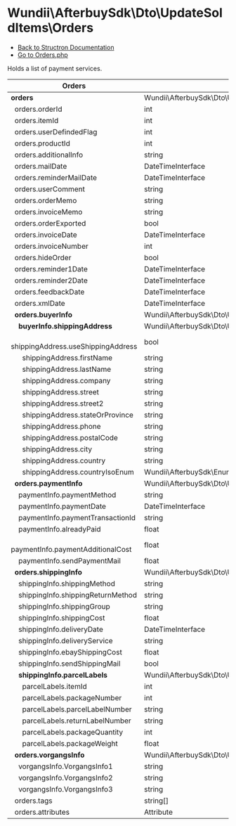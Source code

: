 # Wundii\AfterbuySdk\Dto\UpdateSoldItems\Orders
- [Back to Structron Documentation](./../_Structron.md)
- [Go to Orders.php](./../../src/Dto/UpdateSoldItems/Orders.php)

Holds a list of payment services.

| Orders                                                  | Type                                                   | Default  | Description |
| ------------------------------------------------------- | ------------------------------------------------------ | -------- | ----------- |
| **orders**                                              | Wundii\AfterbuySdk\Dto\UpdateSoldItems\Order[]         | []       |             |
| &nbsp; orders.orderId                                   | int                                                    | null     |             |
| &nbsp; orders.itemId                                    | int                                                    | null     |             |
| &nbsp; orders.userDefindedFlag                          | int                                                    | null     |             |
| &nbsp; orders.productId                                 | int                                                    | null     |             |
| &nbsp; orders.additionalInfo                            | string                                                 | null     |             |
| &nbsp; orders.mailDate                                  | DateTimeInterface                                      | null     |             |
| &nbsp; orders.reminderMailDate                          | DateTimeInterface                                      | null     |             |
| &nbsp; orders.userComment                               | string                                                 | null     |             |
| &nbsp; orders.orderMemo                                 | string                                                 | null     |             |
| &nbsp; orders.invoiceMemo                               | string                                                 | null     |             |
| &nbsp; orders.orderExported                             | bool                                                   | null     |             |
| &nbsp; orders.invoiceDate                               | DateTimeInterface                                      | null     |             |
| &nbsp; orders.invoiceNumber                             | int                                                    | null     |             |
| &nbsp; orders.hideOrder                                 | bool                                                   | null     |             |
| &nbsp; orders.reminder1Date                             | DateTimeInterface                                      | null     |             |
| &nbsp; orders.reminder2Date                             | DateTimeInterface                                      | null     |             |
| &nbsp; orders.feedbackDate                              | DateTimeInterface                                      | null     |             |
| &nbsp; orders.xmlDate                                   | DateTimeInterface                                      | null     |             |
| **&nbsp; orders.buyerInfo**                             | Wundii\AfterbuySdk\Dto\UpdateSoldItems\BuyerInfo       | null     |             |
| **&nbsp; &nbsp; buyerInfo.shippingAddress**             | Wundii\AfterbuySdk\Dto\UpdateSoldItems\ShippingAddress | required |             |
| &nbsp; &nbsp; &nbsp; shippingAddress.useShippingAddress | bool                                                   | null     |             |
| &nbsp; &nbsp; &nbsp; shippingAddress.firstName          | string                                                 | null     |             |
| &nbsp; &nbsp; &nbsp; shippingAddress.lastName           | string                                                 | null     |             |
| &nbsp; &nbsp; &nbsp; shippingAddress.company            | string                                                 | null     |             |
| &nbsp; &nbsp; &nbsp; shippingAddress.street             | string                                                 | null     |             |
| &nbsp; &nbsp; &nbsp; shippingAddress.street2            | string                                                 | null     |             |
| &nbsp; &nbsp; &nbsp; shippingAddress.stateOrProvince    | string                                                 | null     |             |
| &nbsp; &nbsp; &nbsp; shippingAddress.phone              | string                                                 | null     |             |
| &nbsp; &nbsp; &nbsp; shippingAddress.postalCode         | string                                                 | null     |             |
| &nbsp; &nbsp; &nbsp; shippingAddress.city               | string                                                 | null     |             |
| &nbsp; &nbsp; &nbsp; shippingAddress.country            | string                                                 | null     |             |
| &nbsp; &nbsp; &nbsp; shippingAddress.countryIsoEnum     | Wundii\AfterbuySdk\Enum\CountryIsoEnum                 | null     |             |
| **&nbsp; orders.paymentInfo**                           | Wundii\AfterbuySdk\Dto\UpdateSoldItems\PaymentInfo     | null     |             |
| &nbsp; &nbsp; paymentInfo.paymentMethod                 | string                                                 | null     |             |
| &nbsp; &nbsp; paymentInfo.paymentDate                   | DateTimeInterface                                      | null     |             |
| &nbsp; &nbsp; paymentInfo.paymentTransactionId          | string                                                 | null     |             |
| &nbsp; &nbsp; paymentInfo.alreadyPaid                   | float                                                  | null     |             |
| &nbsp; &nbsp; paymentInfo.paymentAdditionalCost         | float                                                  | null     |             |
| &nbsp; &nbsp; paymentInfo.sendPaymentMail               | float                                                  | null     |             |
| **&nbsp; orders.shippingInfo**                          | Wundii\AfterbuySdk\Dto\UpdateSoldItems\ShippingInfo    | null     |             |
| &nbsp; &nbsp; shippingInfo.shippingMethod               | string                                                 | null     |             |
| &nbsp; &nbsp; shippingInfo.shippingReturnMethod         | string                                                 | null     |             |
| &nbsp; &nbsp; shippingInfo.shippingGroup                | string                                                 | null     |             |
| &nbsp; &nbsp; shippingInfo.shippingCost                 | float                                                  | null     |             |
| &nbsp; &nbsp; shippingInfo.deliveryDate                 | DateTimeInterface                                      | null     |             |
| &nbsp; &nbsp; shippingInfo.deliveryService              | string                                                 | null     |             |
| &nbsp; &nbsp; shippingInfo.ebayShippingCost             | float                                                  | null     |             |
| &nbsp; &nbsp; shippingInfo.sendShippingMail             | bool                                                   | null     |             |
| **&nbsp; &nbsp; shippingInfo.parcelLabels**             | Wundii\AfterbuySdk\Dto\UpdateSoldItems\ParcelLabel[]   | []       |             |
| &nbsp; &nbsp; &nbsp; parcelLabels.itemId                | int                                                    | required |             |
| &nbsp; &nbsp; &nbsp; parcelLabels.packageNumber         | int                                                    | required |             |
| &nbsp; &nbsp; &nbsp; parcelLabels.parcelLabelNumber     | string                                                 | null     |             |
| &nbsp; &nbsp; &nbsp; parcelLabels.returnLabelNumber     | string                                                 | null     |             |
| &nbsp; &nbsp; &nbsp; parcelLabels.packageQuantity       | int                                                    | null     |             |
| &nbsp; &nbsp; &nbsp; parcelLabels.packageWeight         | float                                                  | null     |             |
| **&nbsp; orders.vorgangsInfo**                          | Wundii\AfterbuySdk\Dto\UpdateSoldItems\VorgangsInfo    | null     |             |
| &nbsp; &nbsp; vorgangsInfo.VorgangsInfo1                | string                                                 | null     |             |
| &nbsp; &nbsp; vorgangsInfo.VorgangsInfo2                | string                                                 | null     |             |
| &nbsp; &nbsp; vorgangsInfo.VorgangsInfo3                | string                                                 | null     |             |
| &nbsp; orders.tags                                      | string[]                                               | []       |             |
| &nbsp; orders.attributes                                | Attribute                                              | []       |             |
